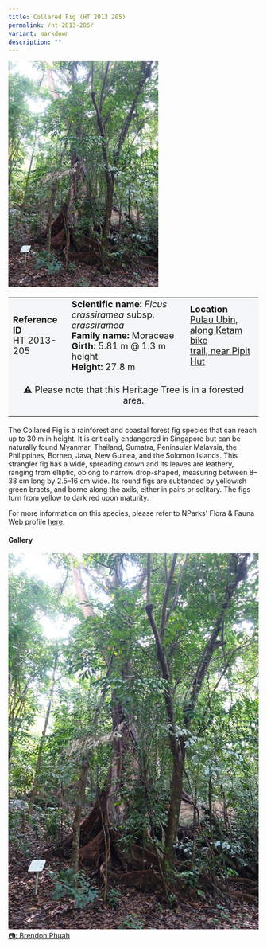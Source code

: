 ```yaml
---
title: Collared Fig (HT 2013 205)
permalink: /ht-2013-205/
variant: markdown
description: ""
---
```

<div class="isomer-image-wrapper">
<img style="width: 60%" src="/images/Heritage_trees_photos/ficcracra_ht2013-205_roots.jpg">
</div><table style="minWidth: 100px; font-size: 18px; background: #F4F6F7">
<tbody><tr>
<td rowspan="1" colspan="1">
<strong>Reference ID</strong>
<br>HT 2013-205
</td>
<td rowspan="1" colspan="1">
	<strong>Scientific name:</strong> <em>Ficus crassiramea</em> subsp. <em>crassiramea</em>
<br><strong>Family name: </strong>Moraceae
<br><strong>Girth: </strong>5.81 m @ 1.3 m height
<br><strong>Height: </strong>27.8 m
</td>
<td rowspan="1" colspan="1">
<strong>Location</strong><a href="https://www.onemap.gov.sg/?lat=1.412479999995838&amp;lng=103.943689999999">
 <br>Pulau Ubin, along Ketam bike<br>trail, near Pipit Hut</a>
</td></tr>
<tr><td style="text-align: center;" colspan="3">  

⚠️&nbsp;Please note that this Heritage Tree is in a forested area.</td></tr>
</tbody>
</table>
<p>The Collared Fig is a rainforest and coastal forest fig species that can reach up to 30 m in height. It is critically endangered in Singapore but can be naturally found Myanmar, Thailand, Sumatra, Peninsular Malaysia, the Philippines, Borneo, Java, New Guinea, and the Solomon Islands. This strangler fig has a wide, spreading crown and its leaves are leathery, ranging from elliptic, oblong to narrow drop-shaped, measuring between 8–38 cm long by 2.5–16 cm wide. Its round figs are subtended by yellowish green bracts, and borne along the axils, either in pairs or solitary. The figs turn from yellow to dark red upon maturity.</p>

<p>For more information on this species, please refer to NParks' Flora &amp; Fauna Web profile <a href="https://www.nparks.gov.sg/florafaunaweb/flora/4/1/4176">here</a>.</p>

<h4><b>Gallery</b></h4>
<div class="isomer-card-grid">
<a href="/images/Heritage_trees_photos/ficcracra_ht2013-205_roots.jpg" class="isomer-card">
<div class="isomer-card-image">
<div class="isomer-image-wrapper"><img src="/images/Heritage_trees_photos/ficcracra_ht2013-205_roots.jpg"></div></div>
<div class="isomer-card-body"><div class="isomer-card-description">📷: Brendon Phuah</div></div></a><br></div>
